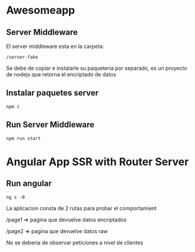 # Awesomeapp

## Server Middleware
El server middleware esta en la carpeta:
```
/server-fake
```

Se debe de copiar e instalarle su paqueteria por separado, es un proyecto de nodejs que retorna el encriptado de datos

## Instalar paquetes server
```
npm i
```

## Run Server Middleware
```
npm run start
```

# Angular App SSR with Router Server

## Run angular
```
ng s -0
```

La aplicacion consta de 2 rutas para probar el comportamient

/page1 => pagina que devuelve datos encriptados

/page2 => pagina que devuelve datos raw


No se deberia de observar peticiones a nivel de clientes
